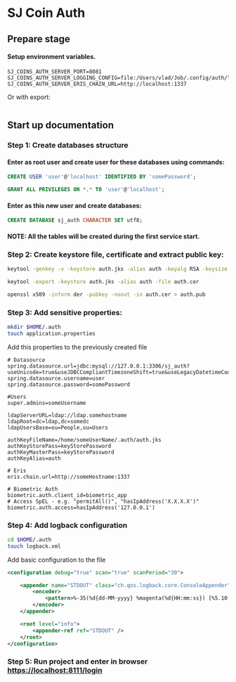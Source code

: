 # SJ Coin Auth

## Prepare stage
#### Setup environment variables.
```
SJ_COINS_AUTH_SERVER_PORT=8081
SJ_COINS_AUTH_SERVER_LOGGING_CONFIG=file:/Users/vlad/Job/.config/auth/logback.xml
SJ_COINS_AUTH_SERVER_ERIS_CHAIN_URL=http://localhost:1337
```
Or with export:
```
```

## Start up documentation

### Step 1: Create databases structure

#### Enter as root user and create user for these databases using commands:

```sql
CREATE USER 'user'@'localhost' IDENTIFIED BY 'somePassword';

GRANT ALL PRIVILEGES ON *.* TO 'user'@'localhost';
```

#### Enter as this new user and create databases:

```sql
CREATE DATABASE sj_auth CHARACTER SET utf8;
```

#### NOTE: All the tables will be created during the first service start.

### Step 2: Create keystore file, certificate and extract public key:

```bash
keytool -genkey -v -keystore auth.jks -alias auth -keyalg RSA -keysize 2048 -validity 10000

keytool -export -keystore auth.jks -alias auth -file auth.cer

openssl x509 -inform der -pubkey -noout -in auth.cer > auth.pub
```


### Step 3: Add sensitive properties:

```bash
mkdir $HOME/.auth
touch application.properties
```

Add this properties to the previously created file

```properties
# Datasource
spring.datasource.url=jdbc:mysql://127.0.0.1:3306/sj_auth?useUnicode=true&useJDBCCompliantTimezoneShift=true&useLegacyDatetimeCode=false&serverTimezone=UTC&useSSL=false
spring.datasource.username=user
spring.datasource.password=somePassword

#Users
super.admins=someUsername

ldapServerURL=ldap://ldap.somehostname
ldapRoot=dc=ldap,dc=somedc
ldapUsersBase=ou=People,ou=Users

authKeyFileName=/home/someUserName/.auth/auth.jks
authKeyStorePass=keyStorePassword
authKeyMasterPass=keyStorePassword
authKeyAlias=auth

# Eris
eris.chain.url=http://someHostname:1337

# Biometric Auth
biometric.auth.client_id=biometric_app
# Access SpEL - e.g. "permitAll()", "hasIpAddress('X.X.X.X')"
biometric.auth.access=hasIpAddress('127.0.0.1')
```

### Step 4: Add logback configuration

```bash
cd $HOME/.auth
touch logback.xml
```

Add basic configuration to the file

```xml
<configuration debug="true" scan="true" scanPeriod="30">

    <appender name="STDOUT" class="ch.qos.logback.core.ConsoleAppender">
        <encoder>
            <pattern>%-35(%d{dd-MM-yyyy} %magenta(%d{HH:mm:ss}) [%5.10(%thread)]) %highlight(%-5level) %cyan(%logger{16}) - %msg%n</pattern>
        </encoder>
    </appender>

    <root level="info">
        <appender-ref ref="STDOUT" />
    </root>
</configuration>
```

### Step 5: Run project and enter in browser [https://localhost:8111/login](https://localhost:8111/login)